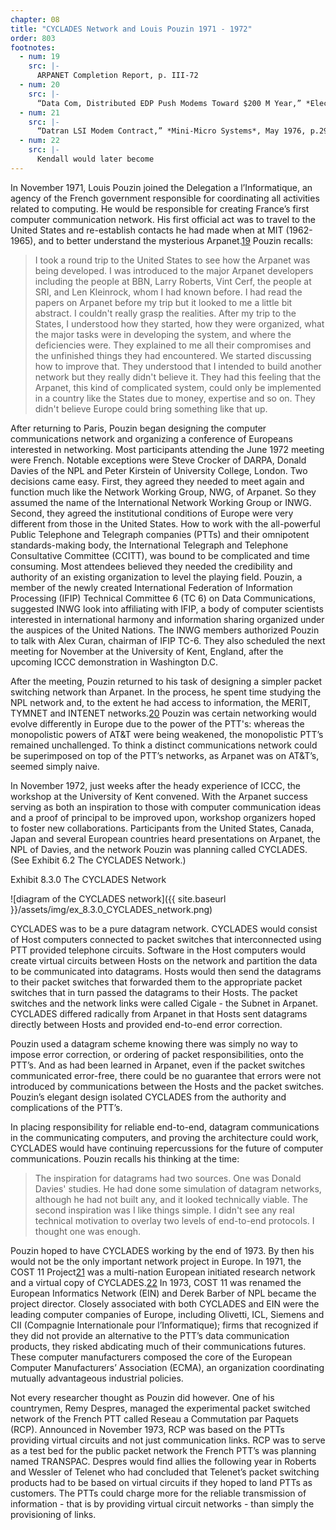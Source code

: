 ```yaml
---
chapter: 08
title: "CYCLADES Network and Louis Pouzin 1971 - 1972"
order: 803
footnotes:
  - num: 19
    src: |-
      ARPANET Completion Report, p. III-72
  - num: 20
    src: |-
      “Data Com, Distributed EDP Push Modems Toward $200 M Year,” *Electronic News*, March 14, 1977, p. 1
  - num: 21
    src: |- 
      “Datran LSI Modem Contract,” *Mini-Micro Systems*, May 1976, p.29
  - num: 22
    src: |- 
      Kendall would later become 
---
```


In November 1971, Louis Pouzin joined the Delegation a l’Informatique, an agency of the French government responsible for coordinating all activities related to computing. He would be responsible for creating France’s first computer communication network. His first official act was to travel to the United States and re-establish contacts he had made when at MIT (1962-1965), and to better understand the mysterious Arpanet.<a name="fnloc19" href="#fn19">19</a> Pouzin recalls:

>I took a round trip to the United States to see how the Arpanet was being developed. I was introduced to the major Arpanet developers including the people at BBN, Larry Roberts, Vint Cerf, the people at SRI, and Len Kleinrock, whom I had known before. I had read the papers on Arpanet before my trip but it looked to me a little bit abstract. I couldn't really grasp the realities. After my trip to the States, I understood how they started, how they were organized, what the major tasks were in developing the system, and where the deficiencies were. They explained to me all their compromises and the unfinished things they had encountered. We started discussing how to improve that. They understood that I intended to build another network but they really didn't believe it. They had this feeling that the Arpanet, this kind of complicated system, could only be implemented in a country like the States due to money, expertise and so on. They didn't believe Europe could bring something like that up.

After returning to Paris, Pouzin began designing the computer communications network and organizing a conference of Europeans interested in networking. Most participants attending the June 1972 meeting were French. Notable exceptions were Steve Crocker of DARPA, Donald Davies of the NPL and Peter Kirstein of University College, London. Two decisions came easy. First, they agreed they needed to meet again and function much like the Network Working Group, NWG, of Arpanet. So they assumed the name of the International Network Working Group or INWG. Second, they agreed the institutional conditions of Europe were very different from those in the United States. How to work with the all-powerful Public Telephone and Telegraph companies (PTTs) and their omnipotent standards-making body, the International Telegraph and Telephone Consultative Committee (CCITT), was bound to be complicated and time consuming. Most attendees believed they needed the credibility and authority of an existing organization to level the playing field. Pouzin, a member of the newly created International Federation of Information Processing (IFIP) Technical Committee 6 (TC 6) on Data Communications, suggested INWG look into affiliating with IFIP, a body of computer scientists interested in international harmony and information sharing organized under the auspices of the United Nations. The INWG members authorized Pouzin to talk with Alex Curan, chairman of IFIP TC-6. They also scheduled the next meeting for November at the University of Kent, England, after the upcoming ICCC demonstration in Washington D.C.

After the meeting, Pouzin returned to his task of designing a simpler packet switching network than Arpanet. In the process, he spent time studying the NPL network and, to the extent he had access to information, the MERIT, TYMNET and INTENET networks.<a name="fnloc20" href="#fn20">20</a> Pouzin was certain networking would evolve differently in Europe due to the power of the PTT's: whereas the monopolistic powers of AT&T were being weakened, the monopolistic PTT’s remained unchallenged. To think a distinct communications network could be superimposed on top of the PTT’s networks, as Arpanet was on AT&T’s, seemed simply naive.

In November 1972, just weeks after the heady experience of ICCC, the workshop at the University of Kent convened. With the Arpanet success serving as both an inspiration to those with computer communication ideas and a proof of principal to be improved upon, workshop organizers hoped to foster new collaborations. Participants from the United States, Canada, Japan and several European countries heard presentations on Arpanet, the NPL of Davies, and the network Pouzin was planning called CYCLADES. (See Exhibit 6.2 The CYCLADES Network.)

Exhibit 8.3.0 The CYCLADES Network

![diagram of the CYCLADES network]({{ site.baseurl }}/assets/img/ex_8.3.0_CYCLADES_network.png)

CYCLADES was to be a pure datagram network. CYCLADES would consist of Host computers connected to packet switches that interconnected using PTT provided telephone circuits. Software in the Host computers would create virtual circuits between Hosts on the network and partition the data to be communicated into datagrams. Hosts would then send the datagrams to their packet switches that forwarded them to the appropriate packet switches that in turn passed the datagrams to their Hosts. The packet switches and the network links were called Cigale - the Subnet in Arpanet. CYCLADES differed radically from Arpanet in that Hosts sent datagrams directly between Hosts and provided end-to-end error correction.

Pouzin used a datagram scheme knowing there was simply no way to impose error correction, or ordering of packet responsibilities, onto the PTT’s. And as had been learned in Arpanet, even if the packet switches communicated error-free, there could be no guarantee that errors were not introduced by communications between the Hosts and the packet switches. Pouzin’s elegant design isolated CYCLADES from the authority and complications of the PTT’s.

In placing responsibility for reliable end-to-end, datagram communications in the communicating computers, and proving the architecture could work, CYCLADES would have continuing repercussions for the future of computer communications. Pouzin recalls his thinking at the time:

>The inspiration for datagrams had two sources. One was Donald Davies' studies. He had done some simulation of datagram networks, although he had not built any, and it looked technically viable. The second inspiration was I like things simple. I didn't see any real technical motivation to overlay two levels of end-to-end protocols. I thought one was enough.

Pouzin hoped to have CYCLADES working by the end of 1973. By then his would not be the only important network project in Europe. In 1971, the COST 11 Project<a name="fnloc21" href="#fn21">21</a> was a multi-nation European initiated research network and a virtual copy of CYCLADES.<a name="fnloc22" href="#fn22">22</a> In 1973, COST 11 was renamed the European Informatics Network (EIN) and Derek Barber of NPL became the project director. Closely associated with both CYCLADES and EIN were the leading computer companies of Europe, including Olivetti, ICL, Siemens and CII (Compagnie Internationale pour l’Informatique); firms that recognized if they did not provide an alternative to the PTT’s data communication products, they risked abdicating much of their communications futures. These computer manufacturers composed the core of the European Computer Manufacturers’ Association (ECMA), an organization coordinating mutually advantageous industrial policies.

Not every researcher thought as Pouzin did however. One of his countrymen, Remy Despres, managed the experimental packet switched network of the French PTT called Reseau a Commutation par Paquets (RCP). Announced in November 1973, RCP was based on the PTTs providing virtual circuits and not just communication links. RCP was to serve as a test bed for the public packet network the French PTT’s was planning named TRANSPAC. Despres would find allies the following year in Roberts and Wessler of Telenet who had concluded that Telenet’s packet switching products had to be based on virtual circuits if they hoped to land PTTs as customers. The PTTs could charge more for the reliable transmission of information - that is by providing virtual circuit networks - than simply the provisioning of links.
